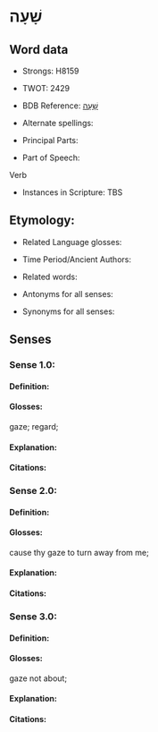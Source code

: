 # שָׁעָה

<!-- Status: S2="NeedsEdits" -->
<!-- Lexica used for edits:   -->

## Word data

* Strongs: H8159

* TWOT: 2429

* BDB Reference: [שָׁעָה](rc://en/bdb/dict/v.et.aa)

* Alternate spellings:

* Principal Parts:

* Part of Speech:

Verb

* Instances in Scripture: TBS

## Etymology:

* Related Language glosses:

* Time Period/Ancient Authors:

* Related words:

* Antonyms for all senses:

* Synonyms for all senses:

## Senses

### Sense 1.0:

#### Definition:

#### Glosses:

gaze; regard; 

#### Explanation:

#### Citations:



### Sense 2.0:

#### Definition:

#### Glosses:

cause thy gaze to turn away from me; 

#### Explanation:

#### Citations:



### Sense 3.0:

#### Definition:

#### Glosses:

gaze not about; 

#### Explanation:

#### Citations:



